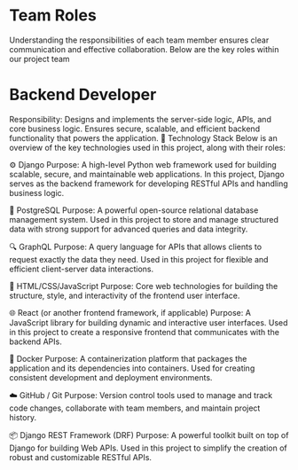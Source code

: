 # Team Roles
Understanding the responsibilities of each team member ensures clear communication and effective collaboration. Below are the key roles within our project team
# Backend Developer
Responsibility:
Designs and implements the server-side logic, APIs, and core business logic. Ensures secure, scalable, and efficient backend functionality that powers the application.
🧰 Technology Stack
Below is an overview of the key technologies used in this project, along with their roles:

⚙️ Django
Purpose: A high-level Python web framework used for building scalable, secure, and maintainable web applications. In this project, Django serves as the backend framework for developing RESTful APIs and handling business logic.

🐘 PostgreSQL
Purpose: A powerful open-source relational database management system. Used in this project to store and manage structured data with strong support for advanced queries and data integrity.

🔍 GraphQL
Purpose: A query language for APIs that allows clients to request exactly the data they need. Used in this project for flexible and efficient client-server data interactions.

🎨 HTML/CSS/JavaScript
Purpose: Core web technologies for building the structure, style, and interactivity of the frontend user interface.

🌐 React (or another frontend framework, if applicable)
Purpose: A JavaScript library for building dynamic and interactive user interfaces. Used in this project to create a responsive frontend that communicates with the backend APIs.

🐳 Docker
Purpose: A containerization platform that packages the application and its dependencies into containers. Used for creating consistent development and deployment environments.

☁️ GitHub / Git
Purpose: Version control tools used to manage and track code changes, collaborate with team members, and maintain project history.

📦 Django REST Framework (DRF)
Purpose: A powerful toolkit built on top of Django for building Web APIs. Used in this project to simplify the creation of robust and customizable RESTful APIs.
